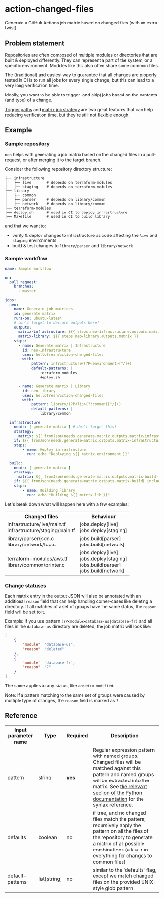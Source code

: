 # action-changed-files

Generate a GitHub Actions job matrix based on changed files (with an extra twist).

## Problem statement

Repositories are often composed of multiple modules or directories that are built & deployed differently. They can represent a part of the system, or a specific environment. Modules like this also often share some common files.

The (traditional) and easiest way to guarantee that all changes are properly tested in CI is to run all jobs for every single change, but this can lead to a very long verification time.

Ideally, you want to be able to trigger (and skip) jobs based on the contents (and type) of a change.

[Trigger paths](https://docs.github.com/en/actions/learn-github-actions/workflow-syntax-for-github-actions#example-including-paths) and [matrix job strategy](https://docs.github.com/en/actions/learn-github-actions/workflow-syntax-for-github-actions#jobsjob_idstrategymatrix) are two great features that can help reducing verification time, but they're still not flexible enough.

## Example

### Sample repository

`neo` helps with generating a job matrix based on the changed files in a pull-request, or after merging it to the target branch.

Consider the following repository directory structure:

```
├── infrastructure
│   ├── live       # depends on terraform-modules
|   |── staging    # depends on terraform-modules
├── library
│   ├── common
│   ├── parser     # depends on library/common
│   ├── network    # depends on library/common
|── terraform-modules
|── deploy.sh      # used in CI to deploy infrastructure
|── Makefile       # used in CI to build library
```

and that we want to:

* verify & deploy changes to infrastructure as code affecting the `live` and `staging` environments
* build & test changes to `library/parser` and `library/network`

### Sample workflow

```yaml
name: Sample workflow

on:
  pull_request:
    branches:
      - master

jobs:
  neo:
    name: Generate job matrices
    id: generate-matrix
    runs-on: ubuntu-latest
    # don't forget to declare outputs here!
    outputs:
      matrix-infrastructure: ${{ steps.neo-infrastructure.outputs.matrix }}
      matrix-library: ${{ steps.neo-library.outputs.matrix }}
    steps:
      - name: Generate matrix | Infrastructure
        id: neo-infrastructure
        uses: hellofresh/action-changed-files
        with:
            pattern: infrastructure/(?P<environment>[^/]+)
            default-patterns: |
                terraform-modules
                deploy.sh

      - name: Generate matrix | Library
        id: neo-library
        uses: hellofresh/action-changed-files
        with:
            pattern: library/(?P<lib>(?!common)[^/]+)
            default-patterns: |
                library/common

  infrastructure:
    needs: [ generate-matrix ] # don't forget this!
    strategy:
      matrix: ${{ fromJson(needs.generate-matrix.outputs.matrix-infrastructure) }}
    if: ${{ fromJson(needs.generate-matrix.outputs.matrix-infrastructure).include[0] }} # skip if the matrix is empty!
    steps:
        - name: Deploy infrastructure
          run: echo "Deploying ${{ matrix.environment }}"

  build:
    needs: [ generate-matrix ]
    strategy:
      matrix: ${{ fromJson(needs.generate-matrix.outputs.matrix-build) }}
    if: ${{ fromJson(needs.generate-matrix.outputs.matrix-build).include[0] }}
    steps:
        - name: Building library
          run: echo "Building ${{ matrix.lib }}"
```

Let's break down what will happen here with a few examples:

<table>
    <tr>
        <th>Changed files</th>
        <th>Behaviour</th>
    </tr>
    <tr>
        <td>
            infrastructure/live/main.tf<br>
            infrastructure/staging/main.tf<br>
        </td>
         <td>
            jobs.deploy[live]<br>
            jobs.deploy[staging]<br>
        </td>
    </tr>
    <tr>
        <td>
            library/parser/json.c<br>
            library/network/tcp.c<br>
        </td>
         <td>
            jobs.build[parser]<br>
            jobs.build[network]<br>
        </td>
    </tr>
    <tr>
        <td>
            terraform-modules/aws.tf<br>
            library/common/printer.c<br>
        </td>
         <td>
            jobs.deploy[live]<br>
            jobs.deploy[staging]<br>
            jobs.build[parser]<br>
            jobs.build[network]<br>
        </td>
    </tr>
</table>

### Change statuses

Each matrix entry in the output JSON will also be annotated with an additional `reason` field that can help handling corner-cases like deleting a directory. If all matches of a set of groups have the same status, the `reason` field will be set to it.

Example: if you use pattern `(?P<module>database-us|database-fr)` and all files in the `database-us` directory are deleted, the job matrix will look like:

```json
[
    {
        "module": "database-us",
        "reason": "deleted"
    },
    {
        "module": "database-fr",
        "reason": "?"
    }
]
```

The same applies to any status, like `added` or `modified`.

Note: if a pattern matching to the same set of groups were caused by multiple type of changes, the `reason` field is marked as `?`.


## Reference

<table>
    <tr>
        <th width="20%">Input parameter name</th>
        <th>Type</th>
        <th>Required</th>
        <th>Description</th>
    </tr>
    <tr>
        <td>pattern</td>
        <td>string</td>
        <td><b>yes</b></td>
        <td>
            Regular expression pattern with named groups. Changed files will be matched against this pattern and named groups will be extracted into the matrix. See <a href="https://docs.python.org/3/howto/regex.html#non-capturing-and-named-groups">the relevant section of the Python documentation</a> for the syntax reference.
        </td>
    </tr>
    <tr>
        <td>defaults</td>
        <td>boolean</td>
        <td>no</td>
        <td>
            if true, and no changed files match the pattern, recursively apply the pattern on all the files of the repository to generate a matrix of all possible combinations (a.k.a. run everything for changes to common files)
        </td>
    </tr>
    <tr>
        <td>default-patterns</td>
        <td>list[string]</td>
        <td>no</td>
        <td>
            similar to the 'defaults' flag, except we match changed files on the provided UNIX-style glob pattern
        </td>
    </tr>
</table>
